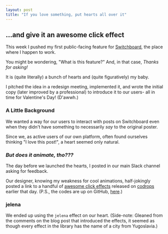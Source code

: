 ```yaml
---
layout: post
title: "If you love something, put hearts all over it"
---
```


## ...and give it an awesome click effect

This week I pushed my first public-facing feature for [Switchboard](http://switchboardhq.com/), 
the place where I happen to work.

You might be wondering, "What is this feature?" And, in that case, _Thanks for asking!_

It is (quite literally) a bunch of hearts and (quite figuratively) my baby.

I pitched the idea in a redesign meeting, implemented it, and wrote the initial copy (later improved by a professional) to introduce it to our users- all in time for Valentine's Day! (D'awwh.)

### A Little Background

We wanted a way for our users to interact with posts on Switchboard even when they didn't have something to necessarily _say_ to the original poster. 

Since we, as active users of our own platform, often found ourselves thinking "I love this post!", a heart seemed only natural.

### _But does it animate, tho???_

The day before we launched the hearts, I posted in our main Slack channel asking for feedback.

Our designer, knowing my weakness for cool animations, half-jokingly posted a link to a handful of [awesome click effects](http://tympanus.net/codrops/2015/02/11/subtle-click-feedback-effects/) released on [codrops](http://tympanus.net/codrops/) earlier that day. (P.S., the codes are up on GitHub, [here](https://github.com/codrops/ClickEffects).)

### jelena 

We ended up using the `jelena` effect on our heart. (Side-note: Gleaned from the comments on the blog post that introduced the effects, it seemed as though every effect in the library has the name of a city from Yugoslavia.)
